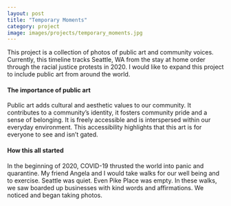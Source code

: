 ```yaml
---
layout: post
title: "Temporary Moments"
category: project
image: images/projects/temporary_moments.jpg
---
```


This project is a collection of photos of public art and community voices. Currently, this timeline tracks Seattle, WA from the stay at home order through the racial justice protests in 2020. I would like to expand this project to include public art from around the world.

<!-- more -->

#### The importance of public art
Public art adds cultural and aesthetic values to our community. It contributes to a community’s identity, it fosters community pride and a sense of belonging. It is freely accessible and is interspersed within our everyday environment. This accessibility highlights that this art is for everyone to see and isn’t gated. 

#### How this all started
In the beginning of 2020, COVID-19 thrusted the world into panic and quarantine. My friend Angela and I would take walks for our well being and to exercise. Seattle was quiet. Even Pike Place was empty. In these walks, we saw boarded up businesses with kind words and affirmations. We noticed and began taking photos. 
